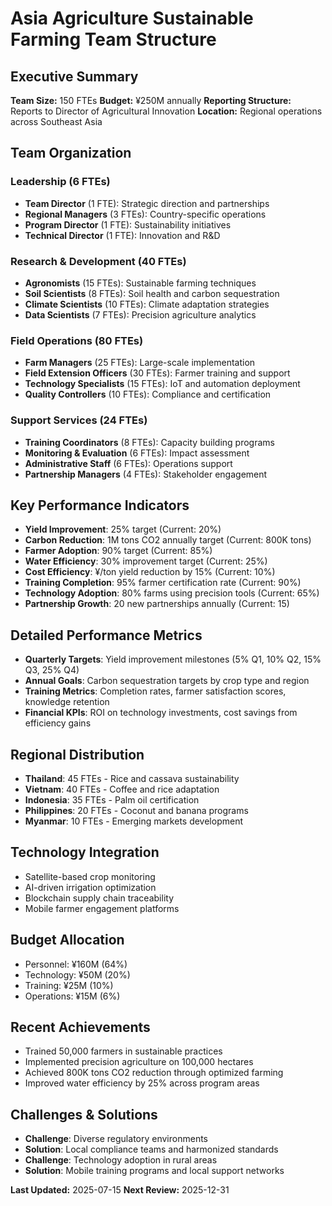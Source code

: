 # Asia Agriculture Sustainable Farming Team Structure

## Executive Summary
**Team Size:** 150 FTEs
**Budget:** ¥250M annually
**Reporting Structure:** Reports to Director of Agricultural Innovation
**Location:** Regional operations across Southeast Asia

## Team Organization

### Leadership (6 FTEs)
- **Team Director** (1 FTE): Strategic direction and partnerships
- **Regional Managers** (3 FTEs): Country-specific operations
- **Program Director** (1 FTE): Sustainability initiatives
- **Technical Director** (1 FTE): Innovation and R&D

### Research & Development (40 FTEs)
- **Agronomists** (15 FTEs): Sustainable farming techniques
- **Soil Scientists** (8 FTEs): Soil health and carbon sequestration
- **Climate Scientists** (10 FTEs): Climate adaptation strategies
- **Data Scientists** (7 FTEs): Precision agriculture analytics

### Field Operations (80 FTEs)
- **Farm Managers** (25 FTEs): Large-scale implementation
- **Field Extension Officers** (30 FTEs): Farmer training and support
- **Technology Specialists** (15 FTEs): IoT and automation deployment
- **Quality Controllers** (10 FTEs): Compliance and certification

### Support Services (24 FTEs)
- **Training Coordinators** (8 FTEs): Capacity building programs
- **Monitoring & Evaluation** (6 FTEs): Impact assessment
- **Administrative Staff** (6 FTEs): Operations support
- **Partnership Managers** (4 FTEs): Stakeholder engagement

## Key Performance Indicators
- **Yield Improvement**: 25% target (Current: 20%)
- **Carbon Reduction**: 1M tons CO2 annually target (Current: 800K tons)
- **Farmer Adoption**: 90% target (Current: 85%)
- **Water Efficiency**: 30% improvement target (Current: 25%)
- **Cost Efficiency**: ¥/ton yield reduction by 15% (Current: 10%)
- **Training Completion**: 95% farmer certification rate (Current: 90%)
- **Technology Adoption**: 80% farms using precision tools (Current: 65%)
- **Partnership Growth**: 20 new partnerships annually (Current: 15)

## Detailed Performance Metrics
- **Quarterly Targets**: Yield improvement milestones (5% Q1, 10% Q2, 15% Q3, 25% Q4)
- **Annual Goals**: Carbon sequestration targets by crop type and region
- **Training Metrics**: Completion rates, farmer satisfaction scores, knowledge retention
- **Financial KPIs**: ROI on technology investments, cost savings from efficiency gains

## Regional Distribution
- **Thailand**: 45 FTEs - Rice and cassava sustainability
- **Vietnam**: 40 FTEs - Coffee and rice adaptation
- **Indonesia**: 35 FTEs - Palm oil certification
- **Philippines**: 20 FTEs - Coconut and banana programs
- **Myanmar**: 10 FTEs - Emerging markets development

## Technology Integration
- Satellite-based crop monitoring
- AI-driven irrigation optimization
- Blockchain supply chain traceability
- Mobile farmer engagement platforms

## Budget Allocation
- Personnel: ¥160M (64%)
- Technology: ¥50M (20%)
- Training: ¥25M (10%)
- Operations: ¥15M (6%)

## Recent Achievements
- Trained 50,000 farmers in sustainable practices
- Implemented precision agriculture on 100,000 hectares
- Achieved 800K tons CO2 reduction through optimized farming
- Improved water efficiency by 25% across program areas

## Challenges & Solutions
- **Challenge**: Diverse regulatory environments
- **Solution**: Local compliance teams and harmonized standards
- **Challenge**: Technology adoption in rural areas
- **Solution**: Mobile training programs and local support networks

**Last Updated:** 2025-07-15
**Next Review:** 2025-12-31

